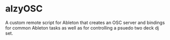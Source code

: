 # alzyOSC
A custom remote script for Ableton that creates an OSC server and bindings for common Ableton tasks as well as for controlling a psuedo two deck dj set. 
